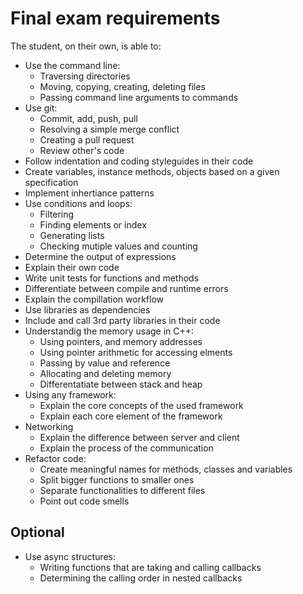 # Final exam requirements

The student, on their own, is able to:
- Use the command line:
  - Traversing directories
  - Moving, copying, creating, deleting files
  - Passing command line arguments to commands
- Use git:
  - Commit, add, push, pull
  - Resolving a simple merge conflict
  - Creating a pull request
  - Review other's code
- Follow indentation and coding styleguides in their code
- Create variables, instance methods, objects based on a given specification
- Implement inhertiance patterns
- Use conditions and loops:
  - Filtering
  - Finding elements or index
  - Generating lists
  - Checking mutiple values and counting
- Determine the output of expressions
- Explain their own code
- Write unit tests for functions and methods
- Differentiate between compile and runtime errors
- Explain the compillation workflow
- Use libraries as dependencies
- Include and call 3rd party libraries in their code
- Understandig the memory usage in C++:
  - Using pointers, and memory addresses
  - Using pointer arithmetic for accessing elments
  - Passing by value and reference
  - Allocating and deleting memory
  - Differentatiate between stack and heap
- Using any framework:
  - Explain the core concepts of the used framework
  - Explain each core element of the framework
- Networking
  - Explain the difference between server and client
  - Explain the process of the communication
- Refactor code:
  - Create meaningful names for methods, classes and variables
  - Split bigger functions to smaller ones
  - Separate functionalities to different files
  - Point out code smells

## Optional
- Use async structures:
  - Writing functions that are taking and calling callbacks
  - Determining the calling order in nested callbacks
